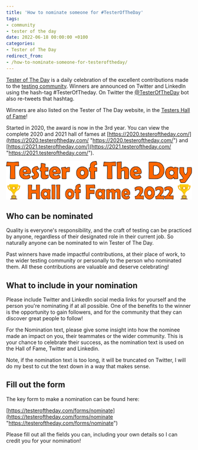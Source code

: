 ```yaml
---
title: 'How to nominate someone for #TesterOfTheDay'
tags:
- community
- tester of the day
date: 2022-06-18 00:00:00 +0100
categories:
- Tester of The Day
redirect_from:
- /how-to-nominate-someone-for-testeroftheday/
---
```

[Tester of The Day](https://www.testeroftheday.com/) is a daily celebration of the excellent contributions made to the [testing community](https://www.dowen.me.uk/posts/interviews-with-testers/). Winners are announced on Twitter and LinkedIn using the hash-tag #TesterOfTheday. On Twitter the [@TesterOfTheDay](https://twitter.com/testeroftheday) bot also re-tweets that hashtag.

Winners are also listed on the Tester of The Day website, in the [Testers Hall of Fame](https://www.testeroftheday.com/)!

Started in 2020, the award is now in the 3rd year. You can view the complete 2020 and 2021 hall of fames at [https://2020.testeroftheday.com/](https://2020.testeroftheday.com/ "https://2020.testeroftheday.com/") and [https://2021.testeroftheday.com/](https://2021.testeroftheday.com/ "https://2021.testeroftheday.com/").

![](/uploads/hall-of-fame-header-2022-44a83f12.png)

## Who can be nominated

Quality is everyone's responsibility, and the craft of testing can be practiced by anyone, regardless of their designated role in their current job. So naturally anyone can be nominated to win Tester of The Day.

Past winners have made impactful contributions, at their place of work, to the wider testing community or personally to the person who nominated them. All these contributions are valuable and deserve celebrating!

## What to include in your nomination

Please include Twitter and LinkedIn social media links for yourself and the person you're nominating if at all possible. One of the benefits to the winner is the opportunity to gain followers, and for the community that they can discover great people to follow!

For the Nomination text, please give some insight into how the nominee made an impact on you, their teammates or the wider community. This is your chance to celebrate their success, as the nomination text is used on the Hall of Fame, Twitter and Linkedin.

Note, if the nomination text is too long, it will be truncated on Twitter, I will do my best to cut the text down in a way that makes sense.

## Fill out the form

The key form to make a nomination can be found here:

[https://testeroftheday.com/forms/nominate](https://testeroftheday.com/forms/nominate "https://testeroftheday.com/forms/nominate")

Please fill out all the fields you can, including your own details so I can credit you for your nomination!